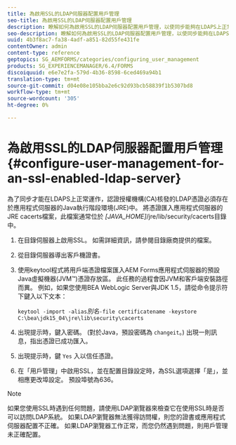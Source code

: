 ```yaml
---
title: 為啟用SSL的LDAP伺服器配置用戶管理
seo-title: 為啟用SSL的LDAP伺服器配置用戶管理
description: 瞭解如何為啟用SSL的LDAP伺服器配置用戶管理，以使同步能夠在LDAPS上正常工作。
seo-description: 瞭解如何為啟用SSL的LDAP伺服器配置用戶管理，以使同步能夠在LDAPS上正常工作。
uuid: 4b3f8ac7-fa38-4adf-a851-82d55fe431fe
contentOwner: admin
content-type: reference
geptopics: SG_AEMFORMS/categories/configuring_user_management
products: SG_EXPERIENCEMANAGER/6.4/FORMS
discoiquuid: e6e7e2fa-579d-4b36-8598-6ced469a94b1
translation-type: tm+mt
source-git-commit: d04e08e105bba2e6c92d93bcb58839f1b5307bd8
workflow-type: tm+mt
source-wordcount: '305'
ht-degree: 0%

---
```



# 為啟用SSL的LDAP伺服器配置用戶管理 {#configure-user-management-for-an-ssl-enabled-ldap-server}

為了同步才能在LDAPS上正常運作，認證授權機構(CA)核發的LDAP憑證必須存在於應用程式伺服器的Java執行階段環境(JRE)中。 將憑證匯入應用程式伺服器的JRE cacerts檔案，此檔案通常位於 *[JAVA_HOME]*/jre/lib/security/cacerts目錄中。

1. 在目錄伺服器上啟用SSL。 如需詳細資訊，請參閱目錄廠商提供的檔案。
1. 從目錄伺服器導出客戶機證書。
1. 使用keytool程式將用戶端憑證檔案匯入AEM Forms應用程式伺服器的預設Java虛擬機器(JVM™)憑證存放區。 此任務的過程會因JVM和客戶端安裝路徑而異。 例如，如果您使用BEA WebLogic Server與JDK 1.5，請從命令提示符下鍵入以下文本：

   `keytool -import -alias`*別名&#x200B;*`-file certificatename -keystore C:\bea\jdk15_04\jre\lib\security\cacerts`

1. 出現提示時，鍵入密碼。 (對於Java，預設密碼為 `changeit`。) 出現一則訊息，指出憑證已成功匯入。
1. 出現提示時，鍵 `Yes` 入以信任憑證。
1. 在「用戶管理」中啟用SSL，並在配置目錄設定時，為SSL選項選擇「是」，並相應更改埠設定。 預設埠號為636。

>[!NOTE]
>
>如果您使用SSL時遇到任何問題，請使用LDAP瀏覽器來檢查它在使用SSL時是否可以訪問LDAP系統。 如果LDAP瀏覽器無法獲得訪問權，則您的證書或應用程式伺服器配置不正確。 如果LDAP瀏覽器工作正常，而您仍然遇到問題，則用戶管理未正確配置。

